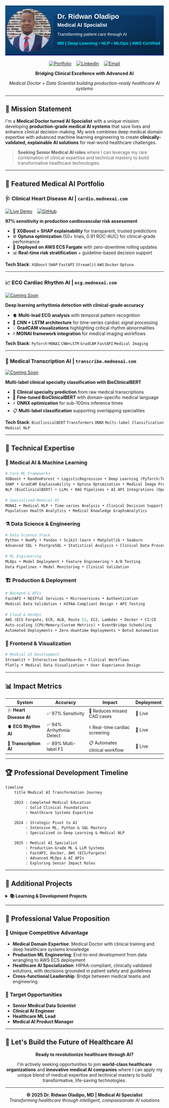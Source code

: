 ![Header](github.png)

<div align="center">

[![Portfolio](https://img.shields.io/badge/🌐_Portfolio-mednexai.com-1e3c72?style=for-the-badge)](https://mednexai.com)
&nbsp;&nbsp;
[![LinkedIn](https://img.shields.io/badge/LinkedIn-Connect-0077b5?style=for-the-badge&logo=linkedin)](https://linkedin.com/in/drridwanoladipoai)
&nbsp;&nbsp;
[![Email](https://img.shields.io/badge/Email-Contact-d14836?style=for-the-badge&logo=gmail)](mailto:dr.ridwan.oladipo@gmail.com)

**Bridging Clinical Excellence with Advanced AI**

*Medical Doctor + Data Scientist building production-ready healthcare AI systems*

</div>

---

## 🎯 **Mission Statement**

I'm a **Medical Doctor turned AI Specialist** with a unique mission: developing **production-grade medical AI systems** that save lives and enhance clinical decision-making. My work combines deep medical domain expertise with advanced machine learning engineering to create **clinically-validated, explainable AI solutions** for real-world healthcare challenges.

> **Seeking Senior Medical AI roles** where I can leverage my rare combination of clinical expertise and technical mastery to build transformative healthcare technologies.

---

## 🏥 **Featured Medical AI Portfolio**

### 🩺 **Clinical Heart Disease AI** | `cardio.mednexai.com`
[![Live Demo](https://img.shields.io/badge/🌐_Live_Demo-cardio.mednexai.com-ef4444?style=flat-square)](https://cardio.mednexai.com)
&nbsp;&nbsp;
[![GitHub](https://img.shields.io/badge/Code-Repository-00aa00?style=flat&logo=github)](https://github.com/dr-ridwanoladipo/cardio-ai-predictor)

**97% sensitivity in production cardiovascular risk assessment**
- 🧠 **XGBoost + SHAP explainability** for transparent, trusted predictions
- ⚙️ **Optuna optimization** (50+ trials, 0.91 ROC-AUC) for clinical-grade performance
- 🚀 **Deployed on AWS ECS Fargate** with zero-downtime rolling updates
- 📊 **Real-time risk stratification** + guideline-based decision support

**Tech Stack**: `XGBoost` `SHAP` `FastAPI` `Streamlit` `AWS` `Docker` `Optuna`

---

### 📈 **ECG Cardiac Rhythm AI** | `ecg.mednexai.com`
[![Coming Soon](https://img.shields.io/badge/🚧_Coming_Soon-Q3_2025-f59e0b?style=flat-square)](https://github.com/dr-ridwanoladipo)

**Deep learning arrhythmia detection with clinical-grade accuracy**
- 🫀 **Multi-lead ECG analysis** with temporal pattern recognition
- 🔬 **CNN + LSTM architecture** for time-series cardiac signal processing
- 💡 **GradCAM visualizations** highlighting critical rhythm abnormalities
- ⚕️ **MONAI framework integration** for medical imaging workflows

**Tech Stack**: `PyTorch` `MONAI` `CNN+LSTM` `GradCAM` `FastAPI` `Medical Imaging`

---

### 📝 **Medical Transcription AI** | `transcribe.mednexai.com`
[![Coming Soon](https://img.shields.io/badge/🚧_Coming_Soon-Q3_2025-f59e0b?style=flat-square)](https://github.com/dr-ridwanoladipo)

**Multi-label clinical specialty classification with BioClinicalBERT**
- 🏥 **Clinical specialty prediction** from raw medical transcriptions
- 🤖 **Fine-tuned BioClinicalBERT** with domain-specific medical language
- ⚡ **ONNX optimization** for sub-100ms inference times
- 📋 **Multi-label classification** supporting overlapping specialties

**Tech Stack**: `BioClinicalBERT` `Transformers` `ONNX` `Multi-label Classification` `Medical NLP`

---

## 🧬 **Technical Expertise**

### **🤖 Medical AI & Machine Learning**
```python
# Core ML Frameworks
XGBoost • RandomForest • LogisticRegression • Deep Learning (PyTorch/TensorFlow)
SHAP • GradCAM Explainability • Optuna Optimization • Medical Image Processing
NLP (BioClinicalBERT) • LLMs • RAG Pipelines • AI API Integrations (OpenAI, HuggingFace)

# Specialized Medical AI
MONAI • Medical NLP • Time-series Analysis • Clinical Decision Support
Population Health Analytics • Medical Knowledge GraphsAnalytics
```

### **⚗️ Data Science & Engineering**
```python
# Data Science Stack  
Python • NumPy • Pandas • Scikit-learn • Matplotlib • Seaborn
Advanced SQL • PostgreSQL • Statistical Analysis • Clinical Data Processing

# ML Engineering
MLOps • Model Deployment • Feature Engineering • A/B Testing
Data Pipelines • Model Monitoring • Clinical Validation
```

### **🏗️ Production & Deployment**
```python
# Backend & APIs
FastAPI • RESTful Services • Microservices • Authentication
Medical Data Validation • HIPAA-Compliant Design • API Testing

# Cloud & DevOps  
AWS (ECS Fargate, ECR, ALB, Route 53, EC2, Lambda) • Docker • CI/CD
Auto-scaling (CPU/Memory/Custom Metrics) • EventBridge Scheduling
Automated Deployments • Zero-downtime Deployments • Boto3 Automation
```

### **🎨 Frontend & Visualization**
```python
# Medical UI Development
Streamlit • Interactive Dashboards • Clinical Workflows
Plotly • Medical Data Visualization • User Experience Design
```

---

## 📊 **Impact Metrics**

<div align="center">

| System              |Accuracy               |Impact                        |Deployment |
|-----------------------|-----------------------|--------------------------------|-------------|
| 🩺 **Heart Disease AI** | ✅ 97% Sensitivity     | 🔬 Reduces missed CAD cases    | 🚀 Live     |
| 🫀 **ECG Rhythm AI**   | ✅ 94% Arrhythmia Detect | ⚕️ Real-time cardiac screening | 🚀 Live     |
| 📝 **Transcription AI** | ✅ 89% Multi-label F1  | 📋 Automates clinical workflow | 🚀 Live     |

</div>


---

## 🏆 **Professional Development Timeline**

```mermaid
timeline
    title Medical AI Transformation Journey

    2023 : Completed Medical Education
         : Solid Clinical Foundations
         : Healthcare Systems Expertise

    2024 : Strategic Pivot to AI
         : Intensive ML, Python & SQL Mastery
         : Specialized in Deep Learning & Medical NLP

    2025 : Medical AI Specialist
         : Production-Grade ML & LLM Systems
         : FastAPI, Docker, AWS (ECS/Fargate)
         : Advanced MLOps & AI APIs
         : Exploring Senior Impact Roles
```

---

## 🔬 **Additional Projects**

<details>
<summary><strong>📚 Learning & Development Projects</strong></summary>

### **🎬 Film Oracle** | [Live Demo](https://film-oracle-by-drridwan.streamlit.app)
Advanced recommendation system showcasing collaborative filtering and content-based algorithms.

### **📖 NLP BookMiner** | [Live Demo](https://nlp-bookminer-by-drridwan.streamlit.app)  
Natural language processing toolkit with sentiment analysis and named entity recognition.

### **🌦️ WeatherPro** | [Live Demo](https://weatherpro-by-drridwan.streamlit.app)
Real-time weather application demonstrating API integration and data visualization.

### **🔐 SecurePassVault** | [Live Demo](https://securevaults-by-drridwan.streamlit.app)
Cryptographically secure password management with advanced encryption techniques.

### **📊 EduTrack QT Suite** | [Live Demo](https://edutrack-qt-by-drridwan.streamlit.app)
Education management system with dynamic reporting and analytics capabilities.

**View all repositories**: [Complete Project List](https://github.com/dr-ridwanoladipo?tab=repositories)

</details>

---

## 💼 **Professional Value Proposition**

### **🎯 Unique Competitive Advantage**
- **Medical Domain Expertise**: Medical Doctor with clinical training and deep healthcare systems knowledge
- **Production ML Engineering**: End-to-end development from data wrangling to AWS ECS deployment
- **Healthcare AI Specialization**: HIPAA-compliant, clinically validated solutions, with decisions grounded in patient safety and guidelines
- **Cross-functional Leadership**: Bridge between medical teams and engineering

### **🚀 Target Opportunities**
- **Senior Medical Data Scientist**
- **Clinical AI Engineer**  
- **Healthcare ML Lead**
- **Medical AI Product Manager**
---

## 🤝 **Let's Build the Future of Healthcare AI**

<div align="center">

**Ready to revolutionize healthcare through AI?**

I'm actively seeking opportunities to join **world-class healthcare organizations** and **innovative medical AI companies** where I can apply my unique blend of medical expertise and technical mastery to build transformative, life-saving technologies.

</div>

---

<div align="center">

**© 2025 Dr. Ridwan Oladipo, MD | Medical AI Specialist**  
*Transforming healthcare through intelligent, compassionate AI solutions*

</div>